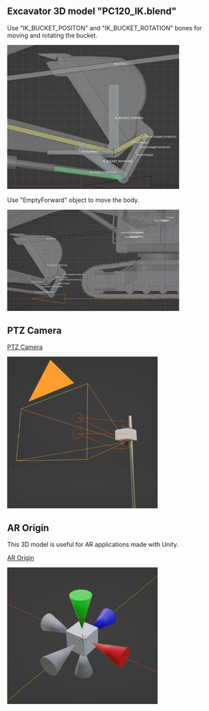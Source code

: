 ## Excavator 3D model "PC120_IK.blend"

Use "IK_BUCKET_POSITON" and "IK_BUCKET_ROTATION" bones for moving and rotating the bucket.

<img src="./doc/PC120_IK_PoseMode.jpg" width=400>

Use "EmptyForward" object to move the body.

<img src="../doc/PC120_IK_EmptyForward.jpg" width=400>

## PTZ Camera

[PTZ Camera](./my_original/ptz_camera.blend)

<img src="../doc/PTZCamera.jpg" width=350>

## AR Origin

This 3D model is useful for AR applications made with Unity.

[AR Origin](./my_original/origin.blend)

<img src="../doc/Origin.jpg" width=350>
